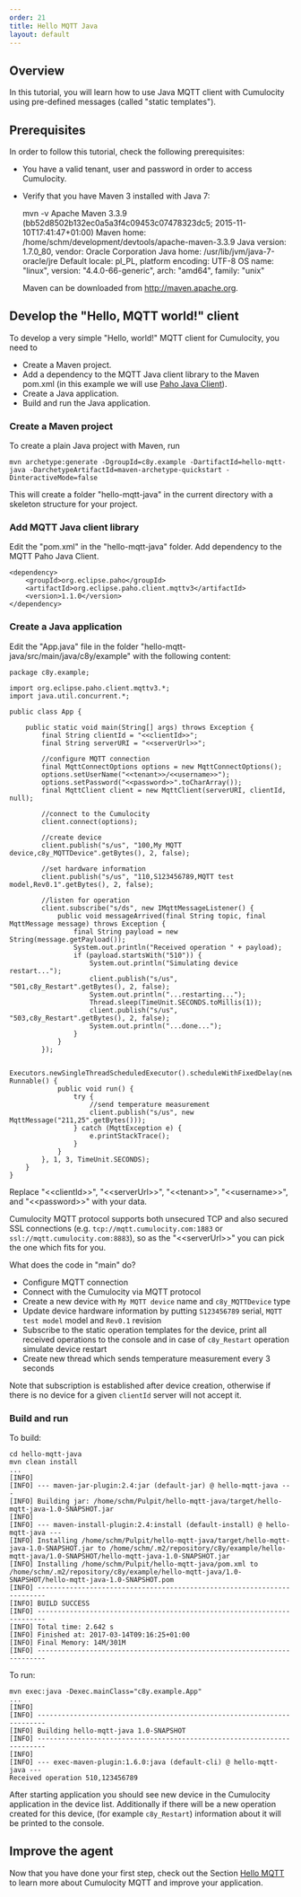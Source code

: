 ```yaml
---
order: 21
title: Hello MQTT Java
layout: default
---
```

## Overview

In this tutorial, you will learn how to use Java MQTT client with Cumulocity using pre-defined messages (called "static templates").

## Prerequisites

In order to follow this tutorial, check the following prerequisites:

* You have a valid tenant, user and password in order to access Cumulocity.
* Verify that you have Maven 3 installed with Java 7:
  
  	mvn -v
  	Apache Maven 3.3.9 (bb52d8502b132ec0a5a3f4c09453c07478323dc5; 2015-11-10T17:41:47+01:00)
  	Maven home: /home/schm/development/devtools/apache-maven-3.3.9
  	Java version: 1.7.0_80, vendor: Oracle Corporation
  	Java home: /usr/lib/jvm/java-7-oracle/jre
  	Default locale: pl_PL, platform encoding: UTF-8
  	OS name: "linux", version: "4.4.0-66-generic", arch: "amd64", family: "unix"
  
  Maven can be downloaded from http://maven.apache.org.

## Develop the "Hello, MQTT world!" client

To develop a very simple "Hello, world!" MQTT client for Cumulocity, you need to

* Create a Maven project.
* Add a dependency to the MQTT Java client library to the Maven pom.xml (in this example we will use [Paho Java Client](https://eclipse.org/paho/clients/java/)).
* Create a Java application.
* Build and run the Java application.

### Create a Maven project

To create a plain Java project with Maven, run

    mvn archetype:generate -DgroupId=c8y.example -DartifactId=hello-mqtt-java -DarchetypeArtifactId=maven-archetype-quickstart -DinteractiveMode=false

This will create a folder "hello-mqtt-java" in the current directory with a skeleton structure for your project.

### Add MQTT Java client library

Edit the "pom.xml" in the "hello-mqtt-java" folder. Add dependency to the MQTT Paho Java Client.

    <dependency>
        <groupId>org.eclipse.paho</groupId>
        <artifactId>org.eclipse.paho.client.mqttv3</artifactId>
        <version>1.1.0</version>
    </dependency>
    
### Create a Java application

Edit the "App.java" file in the folder "hello-mqtt-java/src/main/java/c8y/example" with the following content:

    package c8y.example;
    
    import org.eclipse.paho.client.mqttv3.*;
    import java.util.concurrent.*;

    public class App {

        public static void main(String[] args) throws Exception {
            final String clientId = "<<clientId>>";
            final String serverURI = "<<serverUrl>>";
    
            //configure MQTT connection
            final MqttConnectOptions options = new MqttConnectOptions();
            options.setUserName("<<tenant>>/<<username>>");
            options.setPassword("<<password>>".toCharArray());
            final MqttClient client = new MqttClient(serverURI, clientId, null);
            
            //connect to the Cumulocity
            client.connect(options);
    
            //create device
            client.publish("s/us", "100,My MQTT device,c8y_MQTTDevice".getBytes(), 2, false);
            
            //set hardware information
            client.publish("s/us", "110,S123456789,MQTT test model,Rev0.1".getBytes(), 2, false);
            
            //listen for operation
            client.subscribe("s/ds", new IMqttMessageListener() {
                public void messageArrived(final String topic, final MqttMessage message) throws Exception {
                    final String payload = new String(message.getPayload());
                    System.out.println("Received operation " + payload);
                    if (payload.startsWith("510")) {
                        System.out.println("Simulating device restart...");
                        client.publish("s/us", "501,c8y_Restart".getBytes(), 2, false);
                        System.out.println("...restarting...");
                        Thread.sleep(TimeUnit.SECONDS.toMillis(1));
                        client.publish("s/us", "503,c8y_Restart".getBytes(), 2, false);
                        System.out.println("...done...");
                    }
                }
            });
    
            Executors.newSingleThreadScheduledExecutor().scheduleWithFixedDelay(new Runnable() {
                public void run() {
                    try {
                        //send temperature measurement
                        client.publish("s/us", new MqttMessage("211,25".getBytes()));
                    } catch (MqttException e) {
                        e.printStackTrace();
                    }
                }
            }, 1, 3, TimeUnit.SECONDS);
        }
    }
    
Replace "&lt;&lt;clientId&gt;&gt;", "&lt;&lt;serverUrl&gt;&gt;", "&lt;&lt;tenant&gt;&gt;", "&lt;&lt;username&gt;&gt;", and "&lt;&lt;password&gt;&gt;" with your data.

Cumulocity MQTT protocol supports both unsecured TCP and also secured SSL connections (e.g. ``tcp://mqtt.cumulocity.com:1883`` or ``ssl://mqtt.cumulocity.com:8883``), so as the "&lt;&lt;serverUrl&gt;&gt;" you can pick the one which fits for you.

What does the code in "main" do?

-   Configure MQTT connection
-   Connect with the Cumulocity via MQTT protocol
-   Create a new device with ``My MQTT device`` name and ``c8y_MQTTDevice`` type
-   Update device hardware information by putting ``S123456789`` serial, ``MQTT test model`` model and ``Rev0.1`` revision
-   Subscribe to the static operation templates for the device, print all received operations to the console and in case of ``c8y_Restart`` operation simulate device restart
-   Create new thread which sends temperature measurement every 3 seconds

Note that subscription is established after device creation, otherwise if there is no device for a given ``clientId`` server will not accept it.

### Build and run

To build:

    cd hello-mqtt-java
    mvn clean install
    ...
    [INFO] 
    [INFO] --- maven-jar-plugin:2.4:jar (default-jar) @ hello-mqtt-java ---
    [INFO] Building jar: /home/schm/Pulpit/hello-mqtt-java/target/hello-mqtt-java-1.0-SNAPSHOT.jar
    [INFO] 
    [INFO] --- maven-install-plugin:2.4:install (default-install) @ hello-mqtt-java ---
    [INFO] Installing /home/schm/Pulpit/hello-mqtt-java/target/hello-mqtt-java-1.0-SNAPSHOT.jar to /home/schm/.m2/repository/c8y/example/hello-mqtt-java/1.0-SNAPSHOT/hello-mqtt-java-1.0-SNAPSHOT.jar
    [INFO] Installing /home/schm/Pulpit/hello-mqtt-java/pom.xml to /home/schm/.m2/repository/c8y/example/hello-mqtt-java/1.0-SNAPSHOT/hello-mqtt-java-1.0-SNAPSHOT.pom
    [INFO] ------------------------------------------------------------------------
    [INFO] BUILD SUCCESS
    [INFO] ------------------------------------------------------------------------
    [INFO] Total time: 2.642 s
    [INFO] Finished at: 2017-03-14T09:16:25+01:00
    [INFO] Final Memory: 14M/301M
    [INFO] ------------------------------------------------------------------------
    
To run:

    mvn exec:java -Dexec.mainClass="c8y.example.App"
    ...
    [INFO]                                                                         
    [INFO] ------------------------------------------------------------------------
    [INFO] Building hello-mqtt-java 1.0-SNAPSHOT
    [INFO] ------------------------------------------------------------------------
    [INFO] 
    [INFO] --- exec-maven-plugin:1.6.0:java (default-cli) @ hello-mqtt-java ---
    Received operation 510,123456789

After starting application you should see new device in the Cumulocity application in the device list.
Additionally if there will be a new operation created for this device, (for example ``c8y_Restart``) information about it will be printed to the console.

## Improve the agent

Now that you have done your first step, check out the Section [Hello MQTT](/guides/mqtt/hello-mqtt) to learn more about Cumulocity MQTT and improve your application.